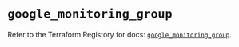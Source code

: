 # `google_monitoring_group`

Refer to the Terraform Registory for docs: [`google_monitoring_group`](https://registry.terraform.io/providers/hashicorp/google-beta/4.69.1/docs/resources/google_monitoring_group).
